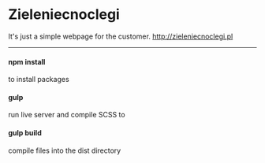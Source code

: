 Zieleniecnoclegi
=========
It's just a simple webpage for the customer.
http://zieleniecnoclegi.pl

---
#### npm install
to install packages 
#### gulp
run live server and compile SCSS to 
#### gulp build 
compile files into the dist directory
